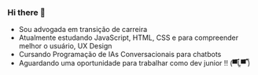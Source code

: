 ### Hi there  👋
- Sou advogada em transição de carreira
- Atualmente estudando JavaScript, HTML, CSS e para compreender melhor o usuário, UX Design
- Cursando  Programação de IAs Conversacionais para chatbots
- Aguardando uma oportunidade para trabalhar como dev junior !!  (▀̿Ĺ̯▀̿ ̿)

    
   
